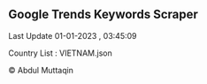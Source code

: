 

## Google Trends Keywords Scraper 
 
Last Update 01-01-2023 , 03:45:09

Country List :
VIETNAM.json



© Abdul Muttaqin 

